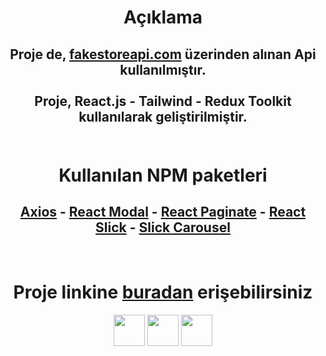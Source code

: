 <h1 align="center">Açıklama</h1>

<h2 align="center">
Proje de, <a href="https://amazort.netlify.app/">fakestoreapi.com</a> üzerinden alınan Api kullanılmıştır.
<br><br>
Proje, React.js - Tailwind - Redux Toolkit kullanılarak geliştirilmiştir.
<br>

<br>
<h1 align="center">Kullanılan NPM paketleri</h1>

<h2 align="center">
<a href="https://www.npmjs.com/package/button-hover?activeTab=readme">Axios</a> -
<a href="https://www.npmjs.com/package/react-modal">React Modal</a> -
<a href="https://www.npmjs.com/package/react-paginate">React Paginate</a> -
<a href="https://www.npmjs.com/package/react-slick">React Slick</a> -
<a href="https://www.npmjs.com/package/slick-carousel">Slick Carousel</a>

</h2>
<br>

<h1 align="center">
Proje linkine <a href="https://amazort.netlify.app/">buradan</a> erişebilirsiniz
</h1>

<p align="center">
<img width="50px" src="https://upload.wikimedia.org/wikipedia/commons/thumb/a/a7/React-icon.svg/2300px-React-icon.svg.png">
<img width="50px" src="https://img.uxwing.com/wp-content/themes/uxwing/download/brands-social-media/redux-icon.svg">
<img width="50px" src="https://upload.wikimedia.org/wikipedia/commons/d/d5/Tailwind_CSS_Logo.svg">
</p>
